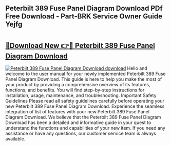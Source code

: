 ## Peterbilt 389 Fuse Panel Diagram Download PDf Free Download - Part-BRK Service Owner Guide Yejfg

# <h2><a href="http://dfnhed1.blite.top/?on=Peterbilt+389+Fuse+Panel+Diagram+Download">🔗Download New 👉🔴 Peterbilt 389 Fuse Panel Diagram Download</a></h2>

[![Peterbilt 389 Fuse Panel Diagram Download download](https://i.imgur.com/lujVjoI.png)](http://dfnhed1.blite.top/?on=Peterbilt+389+Fuse+Panel+Diagram+Download)
Hello and welcome to the user manual for your newly implemented Peterbilt 389 Fuse Panel Diagram Download. This guide is here to help you make the most of your product by providing a comprehensive overview of its features, functions, and benefits. You will find step-by-step instructions for installation, usage, maintenance, and troubleshooting. Important Safety Guidelines Please read all safety guidelines carefully before operating your new Peterbilt 389 Fuse Panel Diagram Download. Experience the seamless integration of list of features with your new Peterbilt 389 Fuse Panel Diagram Download. We believe that the Peterbilt 389 Fuse Panel Diagram Download has been a detailed and informative guide in your quest to understand the functions and capabilities of your new item. If you need any assistance or have any questions, our customer service team is always available.
